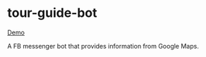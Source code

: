 # tour-guide-bot
[Demo](https://www.youtube.com/watch?v=U7KA1FaBCa4)

A FB messenger bot that provides information from Google Maps.

